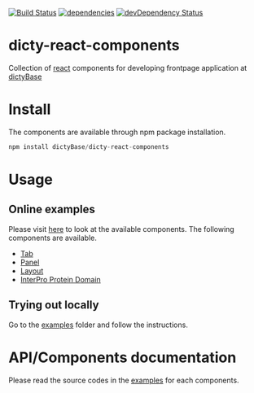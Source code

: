 [![Build Status](https://travis-ci.org/dictyBase/dicty-react-components.svg?branch=develop)](https://travis-ci.org/dictyBase/dicty-react-components)
[![dependencies](https://david-dm.org/dictybase/dicty-react-components.svg)](https://david-dm.org/dictybase/dicty-react-components)
[![devDependency Status](https://david-dm.org/dictybase/dicty-react-components/dev-status.svg)](https://david-dm.org/dictybase/dicty-react-components#info=devDependencies)

# dicty-react-components
Collection of [react](http://facebook.github.io/react/index.html) components
for developing frontpage application at [dictyBase](http://dictybase.org)

# Install
The components are available through npm package installation.

```js
npm install dictyBase/dicty-react-components
```

# Usage
## Online examples
Please visit [here](http://dictybase.github.io/dicty-react-components/) to look
at the available components. The following components are available.

* [Tab](http://dictybase.github.io/dicty-react-components/demo/tab.html)
* [Panel](http://dictybase.github.io/dicty-react-components/demo/panel.html)
* [Layout](http://dictybase.github.io/dicty-react-components/demo/layout.html)
* [InterPro Protein Domain](http://dictybase.github.io/dicty-react-components/demo/domain.html)

## Trying out locally
Go to the
[examples](https://github.com/dictyBase/dicty-react-components/tree/master/examples)
folder and follow the instructions.

# API/Components documentation
Please read the source codes in the
[examples](https://github.com/dictyBase/dicty-react-components/tree/master/examples)
for each components.




